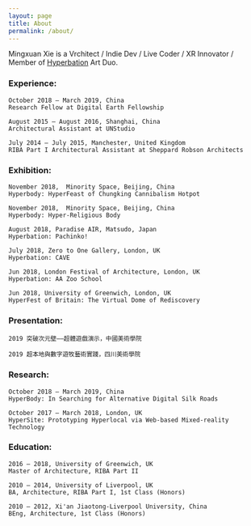 ```yaml
---
layout: page
title: About
permalink: /about/
---
```


Mingxuan Xie is a Vrchitect / Indie Dev / Live Coder / XR Innovator / Member of [Hyperbation](http://hyperbation.space) Art Duo.

### Experience:

```
October 2018 – March 2019, China
Research Fellow at Digital Earth Fellowship

August 2015 – August 2016, Shanghai, China
Architectural Assistant at UNStudio

July 2014 – July 2015, Manchester, United Kingdom
RIBA Part I Architectural Assistant at Sheppard Robson Architects
```

### Exhibition:

```
November 2018,  Minority Space, Beijing, China
Hyperbody: HyperFeast of Chungking Cannibalism Hotpot

November 2018,  Minority Space, Beijing, China
Hyperbody: Hyper-Religious Body

August 2018, Paradise AIR, Matsudo, Japan
Hyperbation: Pachinko!

July 2018, Zero to One Gallery, London, UK
Hyperbation: CAVE

Jun 2018, London Festival of Architecture, London, UK
Hyperbation: AA Zoo School

Jun 2018, University of Greenwich, London, UK
HyperFest of Britain: The Virtual Dome of Rediscovery
```

### Presentation:

```
2019 突破次元壁——超體遊戲演示，中國美術學院

2019 超本地與數字遊牧藝術實踐，四川美術學院
```

### Research:

```
October 2018 – March 2019, China
HyperBody: In Searching for Alternative Digital Silk Roads

October 2017 – March 2018, London, UK
HyperSite: Prototyping Hyperlocal via Web-based Mixed-reality Technology
```

### Education:

```
2016 – 2018, University of Greenwich, UK
Master of Architecture, RIBA Part II

2010 – 2014, University of Liverpool, UK
BA, Architecture, RIBA Part I, 1st Class (Honors)

2010 – 2012, Xi'an Jiaotong-Liverpool University, China
BEng, Architecture, 1st Class (Honors)
```

